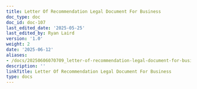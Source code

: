 ```yaml
---
title: Letter Of Recommendation Legal Document For Business
doc_type: doc
doc_id: doc-107
last_edited_date: '2025-05-25'
last_edited_by: Ryan Laird
version: '1.0'
weight: 2
date: '2025-06-12'
aliases:
- /docs/20250606070709_letter-of-recommendation-legal-document-for-business_1_1/
description: ''
linkTitle: Letter Of Recommendation Legal Document For Business
type: docs
---
```


